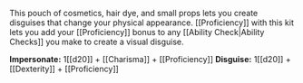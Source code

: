 This pouch of cosmetics, hair dye, and small props lets you create disguises that change your physical appearance. [[Proficiency]] with this kit lets you add your [[Proficiency]] bonus to any [[Ability Check|Ability Checks]] you make to create a visual disguise.

**Impersonate:** 1[[d20]] + [[Charisma]] + [[Proficiency]]
**Disguise:** 1[[d20]] + [[Dexterity]] + [[Proficiency]]